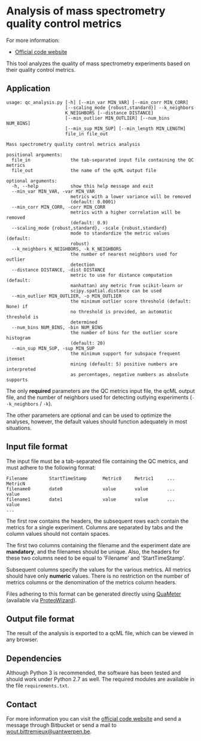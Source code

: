 Analysis of mass spectrometry quality control metrics
=====================================================

For more information:

* [Official code website](https://bitbucket.org/proteinspector/qc_outlier/)

This tool analyzes the quality of mass spectrometry experiments based on their quality control metrics.

Application
-----------

    usage: qc_analysis.py [-h] [--min_var MIN_VAR] [--min_corr MIN_CORR]
                          [--scaling_mode {robust,standard}] --k_neighbors
                          K_NEIGHBORS [--distance DISTANCE]
                          [--min_outlier MIN_OUTLIER] [--num_bins NUM_BINS]
                          [--min_sup MIN_SUP] [--min_length MIN_LENGTH]
                          file_in file_out

    Mass spectrometry quality control metrics analysis

    positional arguments:
      file_in               the tab-separated input file containing the QC metrics
      file_out              the name of the qcML output file

    optional arguments:
      -h, --help            show this help message and exit
      --min_var MIN_VAR, -var MIN_VAR
                            metrics with a lower variance will be removed
                            (default: 0.0001)
      --min_corr MIN_CORR, -corr MIN_CORR
                            metrics with a higher correlation will be removed
                            (default: 0.9)
      --scaling_mode {robust,standard}, -scale {robust,standard}
                            mode to standardize the metric values (default:
                            robust)
      --k_neighbors K_NEIGHBORS, -k K_NEIGHBORS
                            the number of nearest neighbors used for outlier
                            detection
      --distance DISTANCE, -dist DISTANCE
                            metric to use for distance computation (default:
                            manhattan) any metric from scikit-learn or
                            scipy.spatial.distance can be used
      --min_outlier MIN_OUTLIER, -o MIN_OUTLIER
                            the minimum outlier score threshold (default: None) if
                            no threshold is provided, an automatic threshold is
                            determined
      --num_bins NUM_BINS, -bin NUM_BINS
                            the number of bins for the outlier score histogram
                            (default: 20)
      --min_sup MIN_SUP, -sup MIN_SUP
                            the minimum support for subspace frequent itemset
                            mining (default: 5) positive numbers are interpreted
                            as percentages, negative numbers as absolute supports

The only **required** parameters are the QC metrics input file, the qcML output file, and the number of neighbors used for detecting outlying experiments (`--k_neighbors` / `-k`).

The other parameters are optional and can be used to optimize the analyses, however, the default values should function adequately in most situations.

Input file format
-----------------

The input file must be a tab-separated file containing the QC metrics, and must adhere to the following format:

	Filename		StartTimeStamp		Metric0		Metric1		...		MetricN
	filename0		date0				value		value		...		value
	filename1		date1				value		value		...		value
	...

The first row contains the headers, the subsequent rows each contain the metrics for a single experiment. Columns are separated by tabs and the column values should not contain spaces.

The first two columns containing the filename and the experiment date are **mandatory**, and the filenames should be unique. Also, the headers for these two columns need to be equal to 'Filename' and 'StartTimeStamp'.

Subsequent columns specify the values for the various metrics. All metrics should have only **numeric** values. There is no restriction on the number of metrics columns or the denomination of the metrics column headers.

Files adhering to this format can be generated directly using [QuaMeter](http://pubs.acs.org/doi/abs/10.1021/ac300629p) (available via [ProteoWizard](http://proteowizard.sourceforge.net/)).

Output file format
------------------

The result of the analysis is exported to a qcML file, which can be viewed in any browser.

Dependencies
------------

Although Python 3 is recommended, the software has been tested and should work under Python 2.7 as well. The required modules are available in the file `requirements.txt`.

Contact
-------

For more information you can visit the [official code website](https://bitbucket.org/proteinspector/qc_analysis/) and send a message through Bitbucket or send a mail to <wout.bittremieux@uantwerpen.be>.
